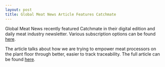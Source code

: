 ```yaml
---
layout: post
title: Global Meat News Article Features Catchmate
---
```


Global Meat News recently featured Catchmate in their digital edition and daily meat industry newsletter. Various subscription options can be found [here](http://www.globalmeatnews.com/). 

The article talks about how we are trying to empower meat processors on the plant floor through better, easier to track traceability. The full article can be found [here](http://www.globalmeatnews.com/Products/Meat-tech-to-help-food-safety-recalls).